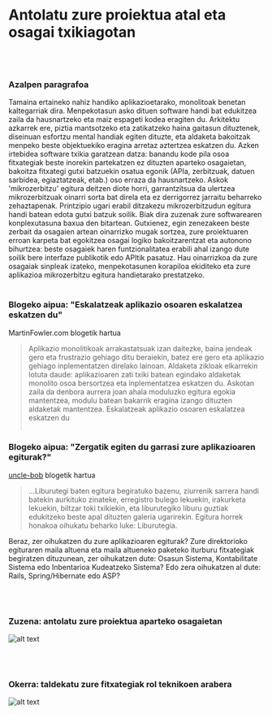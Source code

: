 # Antolatu zure proiektua atal eta osagai txikiagotan

<br/><br/>

### Azalpen paragrafoa

Tamaina ertaineko nahiz handiko aplikazioetarako, monolitoak benetan kaltegarriak dira. Menpekotasun asko dituen software handi bat edukitzea zaila da hausnartzeko eta maiz espageti kodea eragiten du. Arkitektu azkarrek ere, piztia mantsotzeko eta zatikatzeko haina gaitasun dituztenek, diseinuan esfortzu mental handiak egiten dituzte, eta aldaketa bakoitzak menpeko beste objektuekiko eragina arretaz aztertzea eskatzen du. Azken irtebidea software txikia garatzean datza: banandu kode pila osoa fitxategiak beste inorekin partekatzen ez dituzten aparteko osagaietan, bakoitza fitxategi gutxi batzuekin osatua egonik (APIa, zerbitzuak, datuen sarbidea, egiaztatzeak, etab.) oso erraza da hausnartzeko. Askok 'mikrozerbitzu' egitura deitzen diote horri, garrantzitsua da ulertzea mikrozerbitzuak oinarri sorta bat direla eta ez derrigorrez jarraitu beharreko zehaztapenak. Printzipio ugari erabil ditzakezu mikrozerbitzudun egitura handi batean edota gutxi batzuk soilik. Biak dira zuzenak zure softwarearen konplexutasuna baxua den bitartean. Gutxienez, egin zenezakeen beste zerbait da osagaien artean oinarrizko mugak sortzea, zure proiektuaren erroan karpeta bat egokitzea osagai logiko bakoitzarentzat eta autonono bihurtzea: beste osagaiek haren funtzionalitatea erabili ahal izango dute soilik bere interfaze publikotik edo APItik pasatuz. Hau oinarrizkoa da zure osagaiak sinpleak izateko, menpekotasunen korapiloa ekiditeko eta zure aplikazioa mikrozerbitzu egitura handietarako prestatzeko.
<br/><br/>

### Blogeko aipua: "Eskalatzeak aplikazio osoaren eskalatzea eskatzen du"

MartinFowler.com blogetik hartua

> Aplikazio monolitikoak arrakastatsuak izan daitezke, baina jendeak gero eta frustrazio gehiago ditu beraiekin, batez ere gero eta aplikazio gehiago inplementatzen direlako lainoan. Aldaketa zikloak elkarrekin lotuta daude: aplikazioaren zati txiki batean egindako aldaketak monolito osoa bersortzea eta inplementatzea eskatzen du. Askotan zaila da denbora aurrera joan ahala moduluzko egitura egokia mantentzea, modulu batean bakarrik eragina izango dituzten aldaketak mantentzea. Eskalatzeak aplikazio osoaren eskalatzea eskatzen du
<br/><br/>

### Blogeko aipua: "Zergatik egiten du garrasi zure aplikazioaren egiturak?"

[uncle-bob](https://8thlight.com/blog/uncle-bob/2011/09/30/Screaming-Architecture.html) blogetik hartua

> ...Liburutegi baten egitura begiratuko bazenu, ziurrenik sarrera handi batekin aurkituko zinateke, erregistro bulego lekuekin, irakurketa lekuekin, biltzar toki txikiekin, eta liburutegiko liburu guztiak edukitzeko beste apal dituzten galeria ugarirekin. Egitura horrek honakoa oihukatu beharko luke: Liburutegia.<br/>

Beraz, zer oihukatzen du zure aplikazioaren egiturak? Zure direktorioko egituraren maila altuena eta maila altueneko paketeko iturburu fitxategiak begiratzen dituzunean, zer oihukatzen dute: Osasun Sistema, Kontabilitate Sistema edo Inbentarioa Kudeatzeko Sistema? Edo zera oihukatzen al dute: Rails, Spring/Hibernate edo ASP?

<br/><br/>

### Zuzena: antolatu zure proiektua aparteko osagaietan

![alt text](https://github.com/goldbergyoni/nodebestpractices/blob/master/assets/images/structurebycomponents.PNG "Antolatu proiektua osagaietan")

<br/><br/>

### Okerra: taldekatu zure fitxategiak rol teknikoen arabera

![alt text](https://github.com/goldbergyoni/nodebestpractices/blob/master/assets/images/structurebyroles.PNG "Antolatu proiektua rol teknikoen arabera")
